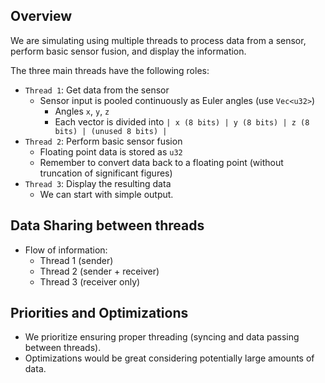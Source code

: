 ## Overview
We are simulating using multiple threads to process data from a sensor, perform basic sensor fusion, and display the information. 

The three main threads have the following roles:
* `Thread 1`: Get data from the sensor
  * Sensor input is pooled continuously as Euler angles (use `Vec<u32>`)
    * Angles `x`, `y`, `z`
    * Each vector is divided into `| x (8 bits) | y (8 bits) | z (8 bits) | (unused 8 bits) |`
* `Thread 2`: Perform basic sensor fusion
  * Floating point data is stored as `u32`
  * Remember to convert data back to a floating point (without truncation of significant figures)  
* `Thread 3`: Display the resulting data
  * We can start with simple output.  

## Data Sharing between threads
* Flow of information:
  * Thread 1 (sender)
  * Thread 2 (sender + receiver)
  * Thread 3 (receiver only)

## Priorities and Optimizations
* We prioritize ensuring proper threading (syncing and data passing between threads).
* Optimizations would be great considering potentially large amounts of data.
